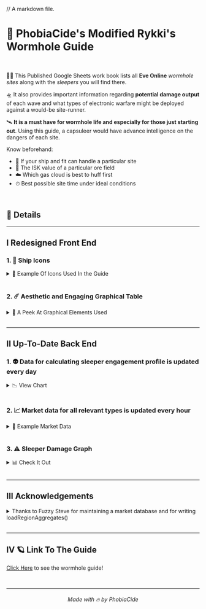 // A markdown file.
# 🌌 PhobiaCide's Modified Rykki's Wormhole Guide

<br>

👨‍🚀 This Published Google Sheets work book lists all **Eve Online** *wormhole sites* along with the *sleepers* you will find there.

🛸 It also provides important information regarding **potential damage output** of each wave and what types of electronic warfare might be deployed against a would-be site-runner.

🛰 **It is a must have for wormhole life and especially for those just starting out**. Using this guide, a capsuleer would have advance intelligence on the dangers of each site.

Know beforehand:

+ 🔮 If your ship and fit can handle a particular site
+ 💎 The ISK value of a particular ore field
+ ☁️ Which gas cloud is best to huff first
+ ⏱ Best possible site time under ideal conditions

<br>

## 🌠 Details

---

## I Redesigned Front End

### 1. 🚀 Ship Icons

<details>

  <summary>🎯 Example Of Icons Used In the Guide</summary>

![ShipIcons](images/shipIcons.png)

</details>

<br>

### 2. ☄️ Aesthetic and Engaging Graphical Table

<details>

  <summary>🍭 A Peek At Graphical Elements Used</summary>

![Graphical Table](images/tableUI.png)

</details>

<br>

---

## II Up-To-Date Back End

### 1. 👽 Data for calculating sleeper engagement profile is updated every day

<details>

  <summary>📉 View Chart</summary>

  ![Full Table](images/fullTable.png)

### Some Key Columns From The Chart:

|Figure|Definition|
|------|----------|
|Scram|Points of scram and range|
|Web|Quantity of webs and optimal range|
|Neut|Rate of capacitor neutralization and optimal range|
|RRep|Rate of remote repair and optimal range|
|Sig|The signature radius of the ship|
|Speed|The sleeper's top speed when not at orbit range|
|Distance|The sleeper's preferred distance at which to orbit|
|Velocity|The speed the sleeper will burn while orbiting|

</details>

<br>

### 2. 📈 Market data for all relevant types is updated every hour

<details>

  <summary>🧮 Example Market Data</summary>

  ![Market Data](images/marketValues.png)

</details>

<br>

### 3. ⚠️ Sleeper Damage Graph

<details>

<summary>📊 Check It Out</summary>

The following graph is included in the guide and is actively calculated based on the data received from esi.evetech.net.

![Damage Graph](images/sleeperDamageChart.png)

</details>

<br>

---

## III Acknowledgements

<details>

<summary>Thanks to Fuzzy Steve for maintaining a market database and for writing loadRegionAggregates()</summary>

```js
/**
 * @alias loadRegionAggregates()
 * @function
 * @description Requests aggregated market data from market.fuzzwork.co.uk for a given list of type Ids
 * @param {array} dirtyTypeIds
 * @param {(number | string)} [regionId = 10000002]
 * @throws Will throw an error if dirtyTypeIds is undefined
 *
 * @returns {array} Market data for the given types
 */
function loadRegionAggregates(dirtyTypeIds, regionId = 10000002) {
  try {
    if (typeof dirtyTypeIds == `undefined`) {
      throw `Need a list of typeids`;
    }

    const prices = [];
    const cleanTypeIds = [];

    const url = `https://market.fuzzwork.co.uk/aggregates/?region=${regionId}&types=`;
    const options = { method: `get`, payload: `` };

    dirtyTypeIds.forEach(row => {
      row.forEach(cell => {
        if (typeof cell === "number") {
          cleanTypeIds.push(cell);
        }
      });
    });

    prices.push([
      "Buy volume",
      "Buy Weighted Average",
      "Max Buy",
      "Min Buy",
      "Buy Std Dev",
      "Median Buy",
      "Percentile Buy Price",
      "Sell volume",
      "Sell Weighted Average",
      "Max sell",
      "Min Sell",
      "Sell Std Dev",
      "Median Sell",
      "Percentile Sell Price",
    ]);

    function spliceChunks(array, chunkSize) {
      const result = [];
      while (array.length > 0) {
        const chunk = array.splice(0, chunkSize);
        result.push(chunk);
      }
      return result;
    }

    const chunkSize = 100;
    const chunkedArray = spliceChunks(cleanTypeIds, chunkSize);
    chunkedArray.forEach(chunk => {
      Utilities.sleep(Math.random() * 200);
      const urlTypes = chunk.join(",").replace(/,$/, "");
      const json = JSON.parse(
        UrlFetchApp.fetch(url + urlTypes, options).getContentText(),
      );
      if (json) {
        chunk.forEach(entry => {
          const price = [
            parseInt(json[entry].buy.volume),
            parseInt(json[entry].buy.weightedAverage),
            parseFloat(json[entry].buy.max),
            parseFloat(json[entry].buy.min),
            parseFloat(json[entry].buy.stddev),
            parseFloat(json[entry].buy.median),
            parseFloat(json[entry].buy.percentile),
            parseInt(json[entry].sell.volume),
            parseFloat(json[entry].sell.weightedAverage),
            parseFloat(json[entry].sell.max),
            parseFloat(json[entry].sell.min),
            parseFloat(json[entry].sell.stddev),
            parseFloat(json[entry].sell.median),
            parseFloat(json[entry].sell.percentile),
          ];
          prices.push(price);
        });
      }
    });
  } catch (error) {
    // TODO (developer) Handle Exception
    console.error(
      `loadRegionAggregates() failed with error: ${error.message}.`,
    );
  } finally {
    return prices;
  }
}
```

</details>

<br>

---

## IV 🪐 Link To The Guide

<a href="https://docs.google.com/spreadsheets/d/e/2PACX-1vSskkG0Lr8YTU1Qz1XrXGlIpqnHZsJePh9ipr1e2qUsmfVu8tzn0NNzAOeM7_omWbHxzWtQ5gO7V1SH/pubhtml">Click Here</a> to see the wormhole guide!

<br>

---

<div align="center"><h6>Made with 🔥 by PhobiaCide</h6></div>
